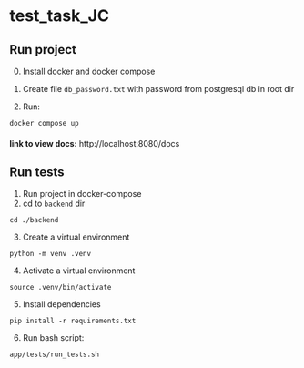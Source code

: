 # test_task_JC

## Run project
0. Install docker and docker compose

1. Create file `db_password.txt` with password from postgresql db in root dir

2. Run:
```
docker compose up
```
####
__**link to view docs:**__ http://localhost:8080/docs

####
## Run tests
1. Run project in docker-compose
2. cd to `backend` dir
```commandline
cd ./backend
```
3. Create a virtual environment
```commandline
python -m venv .venv
```
4. Activate a virtual environment
```commandline
source .venv/bin/activate
```
5. Install dependencies
```commandline
pip install -r requirements.txt
```
6. Run bash script:
```commandline
app/tests/run_tests.sh
```
